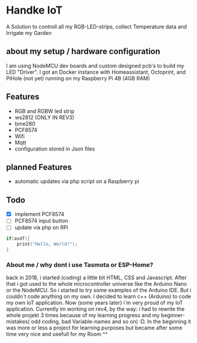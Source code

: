 # Handke IoT
A Solution to controll all my RGB-LED-strips, collect Temperature data and Irrigate my Garden

## about my setup / hardware configuration
I am using NodeMCU dev boards and custom designed pcb's to build my LED "Driver". I got an Docker instance with Homeassistant, Octoprint, and PiHole (not yet) running on my Raspberry Pi 4B (4GB RAM)

## Features
- RGB and RGBW led strip 
- ws2812  (ONLY IN REV3)
- bme280
- PCF8574
- Wifi
- Mqtt
- configuration stored in Json files

## planned Features
- automatic updates via php script on a Raspberry pi


## Todo
- [x] implement PCF8574
- [ ] PCF8574 input button
- [ ] update via php on RPi

```c++
if(asdf){
    print("Hello, World!");
}
```

### About me / why dont i use Tasmota or ESP-Home?
back in 2018, i started (coding) a little bit HTML, CSS and Javascript. After that i got used to the whole microcontroller universe like the Arduino Nano or the NodeMCU. So i started to try some examples of the Arduino IDE. But i couldn´t code anything on my own. I decided to learn c++ (Arduino) to code my own IoT application. Now (some years later) i´m very proud of my IoT application. Currently im working on rev4, by the way: i had to rewrite the whole projekt 3 times because of my learning progress and my beginner-mistakes( odd coding, bad Variable-names and so on) :D. In the beginning it was more or less a project for learning purposes but became after some time very nice and usefull for my Room ^^